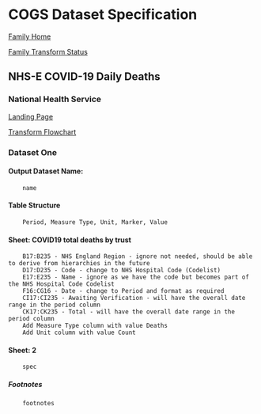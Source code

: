 # COGS Dataset Specification

[Family Home](https://gss-cogs.github.io/family-covid-19/datasets/specmenu.html)

[Family Transform Status](https://gss-cogs.github.io/family-covid-19/datasets/index.html)

## NHS-E COVID-19 Daily Deaths 

### National Health Service

[Landing Page](https://www.england.nhs.uk/statistics/statistical-work-areas/covid-19-daily-deaths/)

[Transform Flowchart](https://gss-cogs.github.io/family-covid-19/datasets/specflowcharts.html?NHS-E-COVID-19-Daily-Deaths/flowchart.ttl)

### Dataset One

#### Output Dataset Name:

		name

#### Table Structure

		Period, Measure Type, Unit, Marker, Value

#### Sheet: COVID19 total deaths by trust

		B17:B235 - NHS England Region - ignore not needed, should be able to derive from hierarchies in the future
		D17:D235 - Code - change to NHS Hospital Code (Codelist)
		E17:E235 - Name - ignore as we have the code but becomes part of the NHS Hospital Code Codelist
		F16:CG16 - Date - change to Period and format as required
		CI17:CI235 - Awaiting Verification - will have the overall date range in the period column
		CK17:CK235 - Total - will have the overall date range in the period column
		Add Measure Type column with value Deaths
		Add Unit column with value Count

#### Sheet: 2

		spec

##### Footnotes

		footnotes


